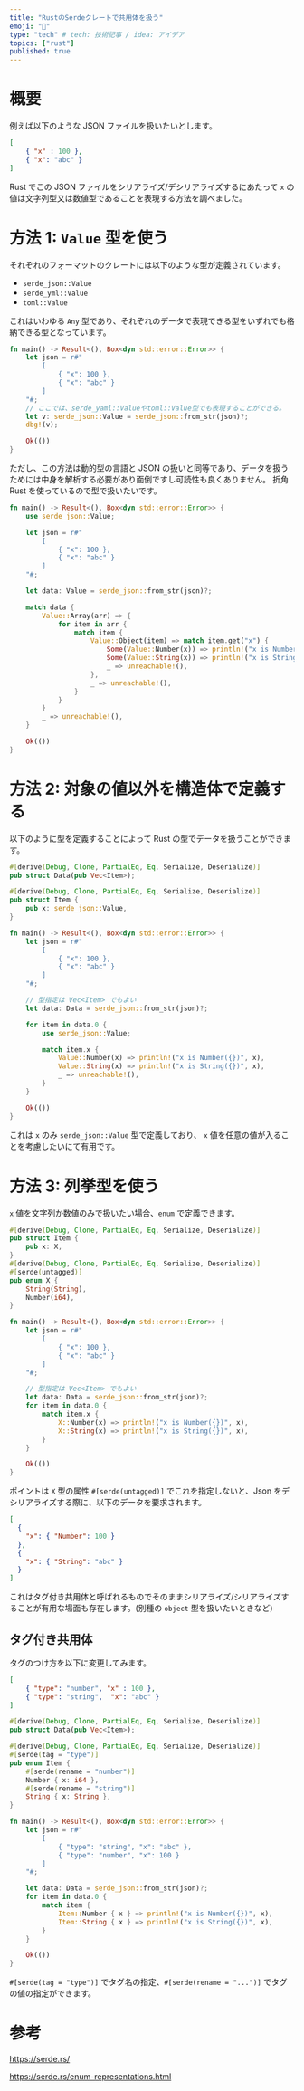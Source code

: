 ```yaml
---
title: "RustのSerdeクレートで共用体を扱う"
emoji: "📘"
type: "tech" # tech: 技術記事 / idea: アイデア
topics: ["rust"]
published: true
---
```


# 概要

例えば以下のような JSON ファイルを扱いたいとします。

```json:data.json
[
    { "x" : 100 },
    { "x": "abc" }
]
```

Rust でこの JSON ファイルをシリアライズ/デシリアライズするにあたって `x` の値は文字列型又は数値型であることを表現する方法を調べました。

# 方法 1: `Value` 型を使う

それぞれのフォーマットのクレートには以下のような型が定義されています。

- `serde_json::Value`
- `serde_yml::Value`
- `toml::Value`

これはいわゆる `Any` 型であり、それぞれのデータで表現できる型をいずれでも格納できる型となっています。

```rust:main.rs
fn main() -> Result<(), Box<dyn std::error::Error>> {
    let json = r#"
        [
            { "x": 100 },
            { "x": "abc" }
        ]
    "#;
    // ここでは、serde_yaml::Valueやtoml::Value型でも表現することができる。
    let v: serde_json::Value = serde_json::from_str(json)?;
    dbg!(v);

    Ok(())
}
```

ただし、この方法は動的型の言語と JSON の扱いと同等であり、データを扱うためには中身を解析する必要があり面倒ですし可読性も良くありません。
折角 Rust を使っているので型で扱いたいです。

```rust:main.rs
fn main() -> Result<(), Box<dyn std::error::Error>> {
    use serde_json::Value;

    let json = r#"
        [
            { "x": 100 },
            { "x": "abc" }
        ]
    "#;

    let data: Value = serde_json::from_str(json)?;

    match data {
        Value::Array(arr) => {
            for item in arr {
                match item {
                    Value::Object(item) => match item.get("x") {
                        Some(Value::Number(x)) => println!("x is Number({})", x),
                        Some(Value::String(x)) => println!("x is String({})", x),
                        _ => unreachable!(),
                    },
                    _ => unreachable!(),
                }
            }
        }
        _ => unreachable!(),
    }

    Ok(())
}
```

# 方法 2: 対象の値以外を構造体で定義する

以下のように型を定義することによって Rust の型でデータを扱うことができます。

```rust:main.rs
#[derive(Debug, Clone, PartialEq, Eq, Serialize, Deserialize)]
pub struct Data(pub Vec<Item>);

#[derive(Debug, Clone, PartialEq, Eq, Serialize, Deserialize)]
pub struct Item {
    pub x: serde_json::Value,
}

fn main() -> Result<(), Box<dyn std::error::Error>> {
    let json = r#"
        [
            { "x": 100 },
            { "x": "abc" }
        ]
    "#;

    // 型指定は Vec<Item> でもよい
    let data: Data = serde_json::from_str(json)?;

    for item in data.0 {
        use serde_json::Value;

        match item.x {
            Value::Number(x) => println!("x is Number({})", x),
            Value::String(x) => println!("x is String({})", x),
            _ => unreachable!(),
        }
    }

    Ok(())
}

```

これは `x` のみ `serde_json::Value` 型で定義しており、 `x` 値を任意の値が入ることを考慮したいにて有用です。

# 方法 3: 列挙型を使う

`x` 値を文字列か数値のみで扱いたい場合、`enum` で定義できます。

```rust:main.rs
#[derive(Debug, Clone, PartialEq, Eq, Serialize, Deserialize)]
pub struct Item {
    pub x: X,
}
#[derive(Debug, Clone, PartialEq, Eq, Serialize, Deserialize)]
#[serde(untagged)]
pub enum X {
    String(String),
    Number(i64),
}

fn main() -> Result<(), Box<dyn std::error::Error>> {
    let json = r#"
        [
            { "x": 100 },
            { "x": "abc" }
        ]
    "#;

    // 型指定は Vec<Item> でもよい
    let data: Data = serde_json::from_str(json)?;
    for item in data.0 {
        match item.x {
            X::Number(x) => println!("x is Number({})", x),
            X::String(x) => println!("x is String({})", x),
        }
    }

    Ok(())
}

```

ポイントは `X` 型の属性 `#[serde(untagged)]` でこれを指定しないと、Json をデシリアライズする際に、以下のデータを要求されます。

```json:data.json
[
  {
    "x": { "Number": 100 }
  },
  {
    "x": { "String": "abc" }
  }
]
```

これはタグ付き共用体と呼ばれるものでそのままシリアライズ/シリアライズすることが有用な場面も存在します。(別種の `object` 型を扱いたいときなど)

## タグ付き共用体

タグのつけ方を以下に変更してみます。

```json:data.json
[
    { "type": "number", "x" : 100 },
    { "type": "string",  "x": "abc" }
]
```

```rust:main.rs
#[derive(Debug, Clone, PartialEq, Eq, Serialize, Deserialize)]
pub struct Data(pub Vec<Item>);

#[derive(Debug, Clone, PartialEq, Eq, Serialize, Deserialize)]
#[serde(tag = "type")]
pub enum Item {
    #[serde(rename = "number")]
    Number { x: i64 },
    #[serde(rename = "string")]
    String { x: String },
}

fn main() -> Result<(), Box<dyn std::error::Error>> {
    let json = r#"
        [
            { "type": "string", "x": "abc" },
            { "type": "number", "x": 100 }
        ]
    "#;

    let data: Data = serde_json::from_str(json)?;
    for item in data.0 {
        match item {
            Item::Number { x } => println!("x is Number({})", x),
            Item::String { x } => println!("x is String({})", x),
        }
    }

    Ok(())
}
```

`#[serde(tag = "type")]` でタグ名の指定、`#[serde(rename = "...")]` でタグの値の指定ができます。

# 参考

https://serde.rs/

https://serde.rs/enum-representations.html

